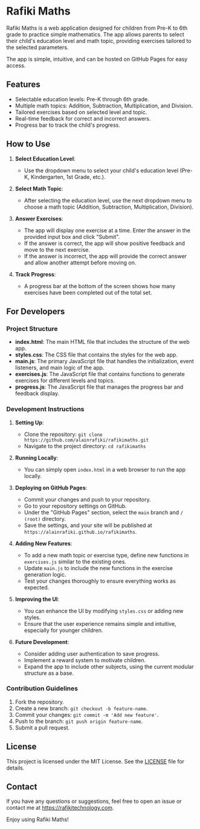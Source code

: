 # Rafiki Maths

Rafiki Maths is a web application designed for children from Pre-K to 6th grade to practice simple mathematics. The app allows parents to select their child's education level and math topic, providing exercises tailored to the selected parameters. 

The app is simple, intuitive, and can be hosted on GitHub Pages for easy access.

## Features

- Selectable education levels: Pre-K through 6th grade.
- Multiple math topics: Addition, Subtraction, Multiplication, and Division.
- Tailored exercises based on selected level and topic.
- Real-time feedback for correct and incorrect answers.
- Progress bar to track the child's progress.

## How to Use

1. **Select Education Level**:
    - Use the dropdown menu to select your child's education level (Pre-K, Kindergarten, 1st Grade, etc.).

2. **Select Math Topic**:
    - After selecting the education level, use the next dropdown menu to choose a math topic (Addition, Subtraction, Multiplication, Division).

3. **Answer Exercises**:
    - The app will display one exercise at a time. Enter the answer in the provided input box and click "Submit".
    - If the answer is correct, the app will show positive feedback and move to the next exercise.
    - If the answer is incorrect, the app will provide the correct answer and allow another attempt before moving on.

4. **Track Progress**:
    - A progress bar at the bottom of the screen shows how many exercises have been completed out of the total set.

## For Developers

### Project Structure

- **index.html**: The main HTML file that includes the structure of the web app.
- **styles.css**: The CSS file that contains the styles for the web app.
- **main.js**: The primary JavaScript file that handles the initialization, event listeners, and main logic of the app.
- **exercises.js**: The JavaScript file that contains functions to generate exercises for different levels and topics.
- **progress.js**: The JavaScript file that manages the progress bar and feedback display.

### Development Instructions

1. **Setting Up**:
    - Clone the repository: `git clone https://github.com/alainrafiki/rafikimaths.git`
    - Navigate to the project directory: `cd rafikimaths`

2. **Running Locally**:
    - You can simply open `index.html` in a web browser to run the app locally.

3. **Deploying on GitHub Pages**:
    - Commit your changes and push to your repository.
    - Go to your repository settings on GitHub.
    - Under the "GitHub Pages" section, select the `main` branch and `/ (root)` directory.
    - Save the settings, and your site will be published at `https://alainrafiki.github.io/rafikimaths`.

4. **Adding New Features**:
    - To add a new math topic or exercise type, define new functions in `exercises.js` similar to the existing ones.
    - Update `main.js` to include the new functions in the exercise generation logic.
    - Test your changes thoroughly to ensure everything works as expected.

5. **Improving the UI**:
    - You can enhance the UI by modifying `styles.css` or adding new styles.
    - Ensure that the user experience remains simple and intuitive, especially for younger children.

6. **Future Development**:
    - Consider adding user authentication to save progress.
    - Implement a reward system to motivate children.
    - Expand the app to include other subjects, using the current modular structure as a base.

### Contribution Guidelines

1. Fork the repository.
2. Create a new branch: `git checkout -b feature-name`.
3. Commit your changes: `git commit -m 'Add new feature'`.
4. Push to the branch: `git push origin feature-name`.
5. Submit a pull request.

## License

This project is licensed under the MIT License. See the [LICENSE](LICENSE) file for details.

## Contact

If you have any questions or suggestions, feel free to open an issue or contact me at https://rafikitechnology.com.

Enjoy using Rafiki Maths!